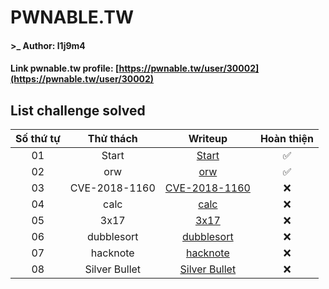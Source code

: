 # PWNABLE.TW

#### >_ Author: l1j9m4

#### Link pwnable.tw profile: [https://pwnable.tw/user/30002](https://pwnable.tw/user/30002)

## List challenge solved

|    Số thứ tự    |  Thử thách  | Writeup                                                       | Hoàn thiện |
| :-------------: | :---------: | :-----------------------------------------------------------: |:----------:|
|       01        |    Start    | [Start](./1_Start)                                            |✅         |         
|       02        |     orw     | [orw](./2_orw)                                                |✅         |
|       03        |CVE-2018-1160| [CVE-2018-1160](./3_CVE-2018-1160)                            |❌         |
|       04        |    calc     | [calc](./4_calc)                                              |❌         |
|       05        |    3x17     | [3x17](./5_3x17)                                              |❌         |
|       06        |  dubblesort | [dubblesort](./6_dubblesort)                                  |❌         |
|       07        |  hacknote   | [hacknote](./7_hacknote)                                      |❌         |
|       08        |Silver Bullet| [Silver Bullet](./8_Silver-Bullet)                            |❌         |

